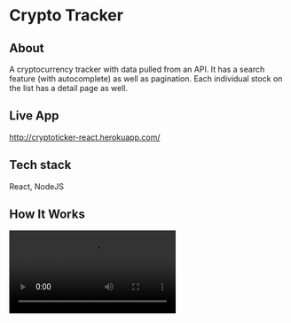 # Crypto Tracker

## About
A cryptocurrency tracker with data pulled from an API. 
It has a search feature (with autocomplete) as well as pagination. Each individual stock on the list has a detail page as well.

## Live App
http://cryptoticker-react.herokuapp.com/

## Tech stack
React, NodeJS

## How It Works
![mov of app](./src/img/CryptoGif.mov)



